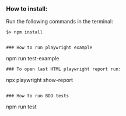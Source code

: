 ### How to install:

Run the following commands in the terminal:
```
$> npm install


### How to run playwright example
```
npm run test-example
```
### To open last HTML playwright report run:
```
npx playwright show-report 
```

### How to run BDD tests
```
npm run test
```
